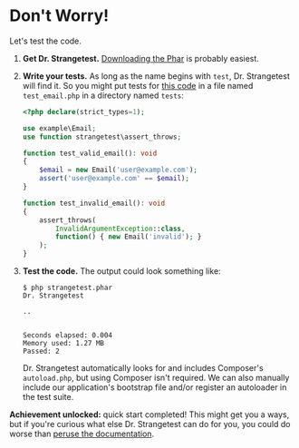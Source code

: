 # Don't Worry!

Let's test the code.

1.  **Get Dr. Strangetest.** [Downloading the
    Phar](https://github.com/gnarlyquack/easytest/releases/latest/download/easytest.phar)
    is probably easiest.

2.  **Write your tests.** As long as the name begins with `test`, Dr.
    Strangetest will find it. So you might put tests for [this
    code](@sample-code) in a file named `test_email.php` in a directory named
    `tests`:

    ```php
    <?php declare(strict_types=1);

    use example\Email;
    use function strangetest\assert_throws;

    function test_valid_email(): void
    {
        $email = new Email('user@example.com');
        assert('user@example.com' == $email);
    }

    function test_invalid_email(): void
    {
        assert_throws(
            InvalidArgumentException::class,
            function() { new Email('invalid'); }
        );
    }
    ```

3.  **Test the code.** The output could look something like:

    ```
    $ php strangetest.phar
    Dr. Strangetest

    ..


    Seconds elapsed: 0.004
    Memory used: 1.27 MB
    Passed: 2
    ```

    Dr. Strangetest automatically looks for and includes Composer's
    `autoload.php`, but using Composer isn't required. We can also manually
    include our application's bootstrap file and/or register an autoloader in
    the test suite.

**Achievement unlocked:** quick start completed! This might get you a ways, but
if you're curious what else Dr. Strangetest can do for you, you could do worse
than [peruse the documentation](@documentation).
